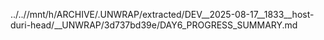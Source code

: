 ../..//mnt/h/ARCHIVE/.UNWRAP/extracted/DEV__2025-08-17__1833__host-duri-head/__UNWRAP/3d737bd39e/DAY6_PROGRESS_SUMMARY.md
